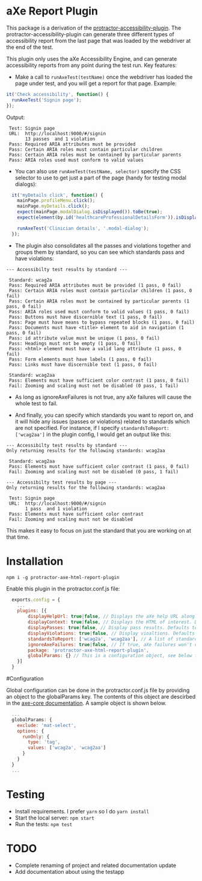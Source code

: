 aXe Report Plugin
====================

This package is a derivation of the [protractor-accessibility-plugin](https://github.com/angular/protractor-accessibility-plugin). The protractor-accessibility-plugin can generate three different types of accessibility report from the last page that was loaded by the webdriver at the end of the test.

This plugin only uses the aXe Accessibility Engine, and can generate accessibility reports from any point during the test run. Key features:

*  Make a call to `runAxeTest(testName)` once the webdriver has loaded the page under test, and you will get a report for that page. Example:


```js
it('Check accessibility', function() {
  runAxeTest('Signin page');
});
```

Output:

```
 Test: Signin page
 URL:  http://localhost:9000/#/signin
       13 passes  and 1 violation
 Pass: Required ARIA attributes must be provided 
 Pass: Certain ARIA roles must contain particular children 
 Pass: Certain ARIA roles must be contained by particular parents 
 Pass: ARIA roles used must conform to valid values 
```

* You can also use `runAxeTest(testName, selector)` specify the CSS selector to use to get just a part of the page (handy for testing modal dialogs):

```js
  it('myDetails click', function() {
    mainPage.profileMenu.click();
    mainPage.myDetails.click();
    expect(mainPage.modalDialog.isDisplayed()).toBe(true);
    expect(element(by.id('healthcareProfessionalDetailsForm')).isDisplayed()).toBe(true);

    runAxeTest('Clinician details', '.modal-dialog');
  });
```

* The plugin also consolidates all the passes and violations together and groups them by standard, so you can see which standards pass and have violations:

```
--- Accessibilty test results by standard ---

 Standard: wcag2a
 Pass: Required ARIA attributes must be provided (1 pass, 0 fail)
 Pass: Certain ARIA roles must contain particular children (1 pass, 0 fail)
 Pass: Certain ARIA roles must be contained by particular parents (1 pass, 0 fail)
 Pass: ARIA roles used must conform to valid values (1 pass, 0 fail)
 Pass: Buttons must have discernible text (1 pass, 0 fail)
 Pass: Page must have means to bypass repeated blocks (1 pass, 0 fail)
 Pass: Documents must have <title> element to aid in navigation (1 pass, 0 fail)
 Pass: id attribute value must be unique (1 pass, 0 fail)
 Pass: Headings must not be empty (1 pass, 0 fail)
 Pass: <html> element must have a valid lang attribute (1 pass, 0 fail)
 Pass: Form elements must have labels (1 pass, 0 fail)
 Pass: Links must have discernible text (1 pass, 0 fail)

 Standard: wcag2aa
 Pass: Elements must have sufficient color contrast (1 pass, 0 fail)
 Fail: Zooming and scaling must not be disabled (0 pass, 1 fail)
```

* As long as ignoreAxeFailures is not true, any aXe failures will cause the whole test to fail. 

* And finally, you can specify which standards you want to report on, and it will hide any issues (passes or violations) related to standards which are not specified. For instance, if I specify `standardsToReport: ['wcag2aa']` in the plugin config, I would get an output like this:

```
--- Accessibilty test results by standard ---
Only returning results for the following standards: wcag2aa

 Standard: wcag2aa
 Pass: Elements must have sufficient color contrast (1 pass, 0 fail)
 Fail: Zooming and scaling must not be disabled (0 pass, 1 fail)

--- Accessibilty test results by page ---
Only returning results for the following standards: wcag2aa

 Test: Signin page
 URL:  http://localhost:9000/#/signin
       1 pass  and 1 violation
 Pass: Elements must have sufficient color contrast 
 Fail: Zooming and scaling must not be disabled 
```

This makes it easy to focus on just the standard that you are working on at that time. 


# Installation
```
npm i -g protractor-axe-html-report-plugin
```

Enable this plugin in the protractor.conf.js file:

```js
  exports.config = {
    ...
    plugins: [{
        displayHelpUrl: true|false, // Displays the aXe help URL along with the error. Defaults to true. 
        displayContext: true|false, // Displays the HTML of interest. Defaults to true.
        displayPasses: true|false, // Display pass results. Defaults to true.
        displayViolations: true|false, // Display vioaltions. Defaults to true.
        standardsToReport: ['wcag2a', 'wcag2aa'], // A list of standards to report on. If empty, reports on all standards.
        ignoreAxeFailures: true|false, // If true, aXe failures won't cause the whole test to fail. Defaults to false
        package: 'protractor-axe-html-report-plugin',
        globalParams: {} // This is a configuration object, see below for more detail.
    }]
  }
```
#Configuration

Global configuration can be done in the protractor.conf.js file by providing an object to the globalParams key.  The contents of this object are descirbed in the [axe-core documentation](https://github.com/dequelabs/axe-core/blob/develop/doc/API.md).  A sample object is shown below.

```js
  ...
  globalParams: {
    exclude: 'mat-select',
    options: {
      runOnly: {
        type: 'tag',
        values: ['wcag2a', 'wcag2aa']
      }
    }
  }
  ...
```

# Testing
- Install requirements. I prefer `yarn` so I do `yarn install`
- Start the local server: `npm start`
- Run the tests: `npm test`

# TODO
- Complete renaming of project and related documentation update
- Add documentation about using the testapp
